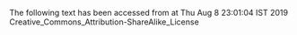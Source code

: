 The following text has been accessed from at Thu Aug 8 23:01:04 IST 2019
Creative_Commons_Attribution-ShareAlike_License
